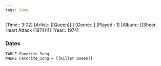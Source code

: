 ```yaml
---
tags: Song  
---
```

[Time:: 3:02]
[Artist:: [[Queen]] ]
[Genre:: ]
[Played:: 1]
[Album:: [[Sheer Heart Attack (1974)]]]
[Year:: 1974]
### Dates
````dataview
TABLE Favorite_Song
WHERE Favorite_Song = [[Killer Queen]]
````